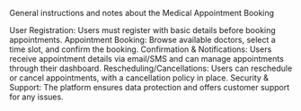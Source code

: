 General instructions and notes about the Medical Appointment Booking 

User Registration: Users must register with basic details before booking appointments.
Appointment Booking: Browse available doctors, select a time slot, and confirm the booking.
Confirmation & Notifications: Users receive appointment details via email/SMS and can manage appointments through their dashboard.
Rescheduling/Cancellations: Users can reschedule or cancel appointments, with a cancellation policy in place.
Security & Support: The platform ensures data protection and offers customer support for any issues.
